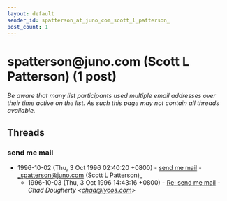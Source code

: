 ```yaml
---
layout: default
sender_id: spatterson_at_juno_com_scott_l_patterson_
post_count: 1
---
```


# spatterson<span>@</span>juno.com (Scott L Patterson) (1 post)

_Be aware that many list participants used multiple email addresses over their time active on the list. As such this page may not contain all threads available._

## Threads

### send me mail
+ 1996-10-02 (Thu, 3 Oct 1996 02:40:20 +0800) - [send me mail](/archive/1996/10/236cdc77267806862f73a5f402eec9687dbe898c881d6ab0cd4ff1ea17a8185a) - _spatterson@juno.com (Scott L Patterson)_
  + 1996-10-03 (Thu, 3 Oct 1996 14:43:16 +0800) - [Re: send me mail](/archive/1996/10/f8597b6f445fccbae1c3f3f885a97445faaaaaabb7e415aef1437e09b0e32232) - _Chad Dougherty \<chad@lycos.com\>_

